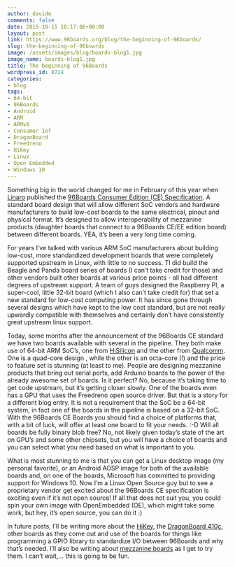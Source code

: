 ```yaml
---
author: davidm
comments: false
date: 2015-10-15 10:17:06+00:00
layout: post
link: https://www.96boards.org/blog/the-beginning-of-96boards/
slug: the-beginning-of-96boards
image: /assets/images/blog/boards-blog1.jpg
image_name: boards-blog1.jpg
title: The beginning of 96Boards
wordpress_id: 8724
categories:
- blog
tags:
- 64-bit
- 96Boards
- Android
- ARM
- ARMv8
- Consumer IoT
- DragonBoard
- Freedreno
- HiKey
- Linux
- Open Embedded
- Windows 10
---
```


Something big in the world changed for me in February of this year when [Linaro](http://www.linaro.org/news/linaro-announces-96boards-initiative-accelerate-arm-software-development/) published the [96Boards Consumer Edition (CE) Specification](/products/ce/). A standard board design that will allow different SoC vendors and hardware manufacturers to build low-cost boards to the same electrical, pinout and physical format. It’s designed to allow interoperability of mezzanine products (daughter boards that connect to a 96Boards CE/EE edition board) between different boards. YEA, it’s been a very long time coming.

For years I’ve talked with various ARM SoC manufacturers about building low-cost, more standardized development boards that were completely supported upstream in Linux, with little to no success. TI did build the Beagle and Panda board series of boards (I can’t take credit for those) and other vendors built other boards at various price points - all had different degrees of upstream support. A team of guys designed the Raspberry PI, a super-cool, little 32-bit board (which I also can’t take credit for) that set a new standard for low-cost computing power. It has since gone through several designs which have kept to the low cost standard, but are not really upwardly compatible with themselves and certainly don’t have consistently great upstream linux support.

Today, some months after the announcement of the 96Boards CE standard we have two boards available with several in the pipeline. They both make use of 64-bit ARM SoC’s, one from [HiSilicon](/product/hikey/) and the other from [Qualcomm](/product/dragonboard410c/). One is a quad-core design , while the other is an octa-core (!) and the price to feature set is stunning (at least to me). People are designing mezzanine products that bring out serial ports, add Arduino boards to the power of the already awesome set of boards. Is it perfect? No, because it’s taking time to get code upstream, but it’s getting closer slowly. One of the boards even has a GPU that uses the Freedreno open source driver. But that is a story for a different blog entry. It is not a requirement that the SoC be a 64-bit system, in fact one of the boards in the pipeline is based on a 32-bit SoC. With the 96Boards CE Boards you should find a choice of platforms that, with a bit of luck, will offer at least one board to fit your needs. :-D Will all boards be fully binary blob free? No, not likely given today’s state of the art on GPU’s and some other chipsets, but you will have a choice of boards and you can select what you need based on what is important to you.

What is most stunning to me is that you can get a Linux desktop image (my personal favorite), or an Android AOSP image for both of the available boards and, on one of the boards, Microsoft has committed to providing support for Windows 10. Now I’m a Linux Open Source guy but to see a proprietary vendor get excited about the 96Boards CE specification is exciting even if it’s not open source! If all that does not suit you, you could spin your own image with OpenEmbedded (OE), which might take some work, but hey, it’s open source, you can do it :)

In future posts, I’ll be writing more about the [HiKey](/product/hikey/), the [DragonBoard 410c](/product/dragonboard410c/), other boards as they come out and use of the boards for things like programming a GPIO library to standardize I/O between 96Boards and why that’s needed. I’ll also be writing about [mezzanine boards](/products/mezzanine/) as I get to try them. I can’t wait,... this is going to be fun.
